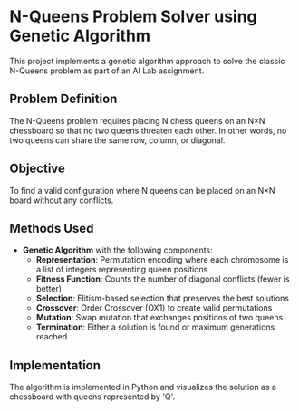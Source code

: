 # N-Queens Problem Solver using Genetic Algorithm

This project implements a genetic algorithm approach to solve the classic N-Queens problem as part of an AI Lab assignment.

## Problem Definition

The N-Queens problem requires placing N chess queens on an N×N chessboard so that no two queens threaten each other. In other words, no two queens can share the same row, column, or diagonal.

## Objective

To find a valid configuration where N queens can be placed on an N×N board without any conflicts.

## Methods Used

- **Genetic Algorithm** with the following components:
  - **Representation**: Permutation encoding where each chromosome is a list of integers representing queen positions
  - **Fitness Function**: Counts the number of diagonal conflicts (fewer is better)
  - **Selection**: Elitism-based selection that preserves the best solutions
  - **Crossover**: Order Crossover (OX1) to create valid permutations
  - **Mutation**: Swap mutation that exchanges positions of two queens
  - **Termination**: Either a solution is found or maximum generations reached

## Implementation

The algorithm is implemented in Python and visualizes the solution as a chessboard with queens represented by 'Q'.
